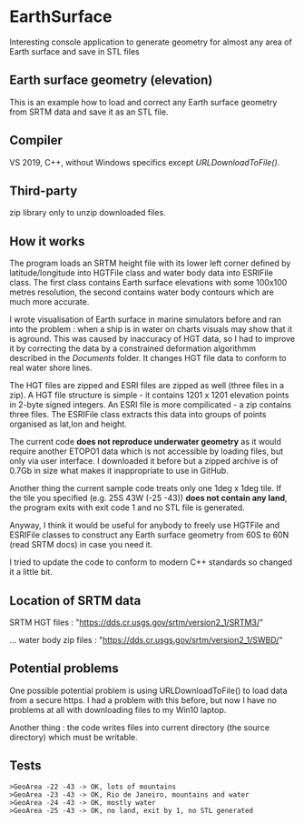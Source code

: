 # EarthSurface
Interesting console application to generate geometry for almost any area of Earth surface and save in STL files

  Earth surface geometry (elevation)
  ----------------------------------
  This is an example how to load and correct any Earth surface geometry from SRTM data
and save it as an STL file.

  Compiler
  --------
  VS 2019, C++, without Windows specifics except <I>URLDownloadToFile()</I>.

  Third-party
  -----------
  zip library only to unzip downloaded files.

  How it works
  ------------
  The program loads an SRTM height file with its lower left corner defined by
latitude/longitude into HGTFile class and water body data into ESRIFile class.
The first class contains Earth surface elevations with some 100x100 metres resolution,
the second contains water body contours which are  much more accurate.

  I wrote visualisation of Earth surface in marine simulators before and
ran into the problem : when a ship is in water on charts visuals may show that
it is aground. This was caused by inaccuracy of HGT data, so I had to improve it by 
correcting the data by a constrained deformation algorithmm described in the <I>Documents</I>
folder. It changes HGT file data to conform to real water shore lines.

  The HGT files are zipped and ESRI files are zipped as well (three files in a zip). A HGT
file structure is simple - it contains 1201 x 1201 elevation points in 2-byte signed integers.
An ESRI file is more compilicated - a zip contains three files. The ESRIFile class extracts
this data into groups of points organised as lat,lon and height.

  The current code <B>does not reproduce underwater geometry</B> as it would require another ETOPO1
data which is not accessible by loading files, but only via user interface. I downloaded it
before but a zipped archive is of 0.7Gb in size what makes it inappropriate to use in GitHub.

  Another thing the current sample code treats only one 1deg x 1deg tile.
  If the tile you specified (e.g. 25S 43W (-25 -43)) <B>does not contain any land</B>, the program
exits with exit code 1 and no STL file is generated.

  Anyway, I think it would be useful for anybody to freely use HGTFile and ESRIFile classes to
construct any Earth surface geometry from 60S to 60N (read SRTM docs) in case you need it.

  I tried to update the code to conform to modern C++ standards so changed it a little bit.

  Location of SRTM data
  ---------------------
  SRTM HGT files : 
  "https://dds.cr.usgs.gov/srtm/version2_1/SRTM3/"
  
   ... water body zip files :
  "https://dds.cr.usgs.gov/srtm/version2_1/SWBD/"

  Potential problems
  ------------------
  One possible potential problem is using URLDownloadToFile() to load data
from a secure https. I had a problem with this before, but now I have no problems
at all with downloading files to my Win10 laptop.

  Another thing : the code writes files into current directory (the source directory)
which must be writable.

  Tests
  -----
    >GeoArea -22 -43 -> OK, lots of mountains
    >GeoArea -23 -43 -> OK, Rio de Janeiro, mountains and water
    >GeoArea -24 -43 -> OK, mostly water
    >GeoArea -25 -43 -> OK, no land, exit by 1, no STL generated

